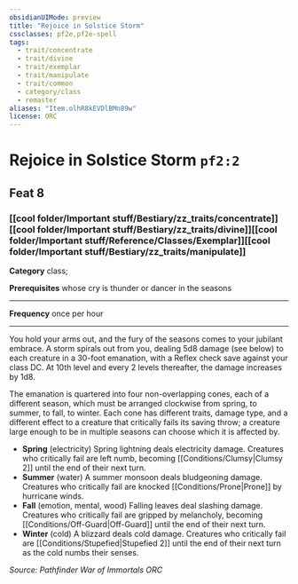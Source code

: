 ```yaml
---
obsidianUIMode: preview
title: "Rejoice in Solstice Storm"
cssclasses: pf2e,pf2e-spell
tags:
  - trait/concentrate
  - trait/divine
  - trait/exemplar
  - trait/manipulate
  - trait/common
  - category/class
  - remaster
aliases: "Item.olhR8kEVDlBMn89w"
license: ORC
---
```

# Rejoice in Solstice Storm `pf2:2`
## Feat 8
### [[cool folder/Important stuff/Bestiary/zz_traits/concentrate]][[cool folder/Important stuff/Bestiary/zz_traits/divine]][[cool folder/Important stuff/Reference/Classes/Exemplar]][[cool folder/Important stuff/Bestiary/zz_traits/manipulate]]

**Category** class; 



**Prerequisites** whose cry is thunder or dancer in the seasons
* * *
**Frequency** once per hour

* * *

You hold your arms out, and the fury of the seasons comes to your jubilant embrace. A storm spirals out from you, dealing 5d8 damage (see below) to each creature in a 30-foot emanation, with a Reflex check save against your class DC. At 10th level and every 2 levels thereafter, the damage increases by 1d8.

The emanation is quartered into four non-overlapping cones, each of a different season, which must be arranged clockwise from spring, to summer, to fall, to winter. Each cone has different traits, damage type, and a different effect to a creature that critically fails its saving throw; a creature large enough to be in multiple seasons can choose which it is affected by.

*   **Spring** (electricity) Spring lightning deals electricity damage. Creatures who critically fail are left numb, becoming [[Conditions/Clumsy|Clumsy 2]] until the end of their next turn.
*   **Summer** (water) A summer monsoon deals bludgeoning damage. Creatures who critically fail are knocked [[Conditions/Prone|Prone]] by hurricane winds.
*   **Fall** (emotion, mental, wood) Falling leaves deal slashing damage. Creatures who critically fail are gripped by melancholy, becoming [[Conditions/Off-Guard|Off-Guard]] until the end of their next turn.
*   **Winter** (cold) A blizzard deals cold damage. Creatures who critically fail are [[Conditions/Stupefied|Stupefied 2]] until the end of their next turn as the cold numbs their senses.

*Source: Pathfinder War of Immortals*
*ORC*